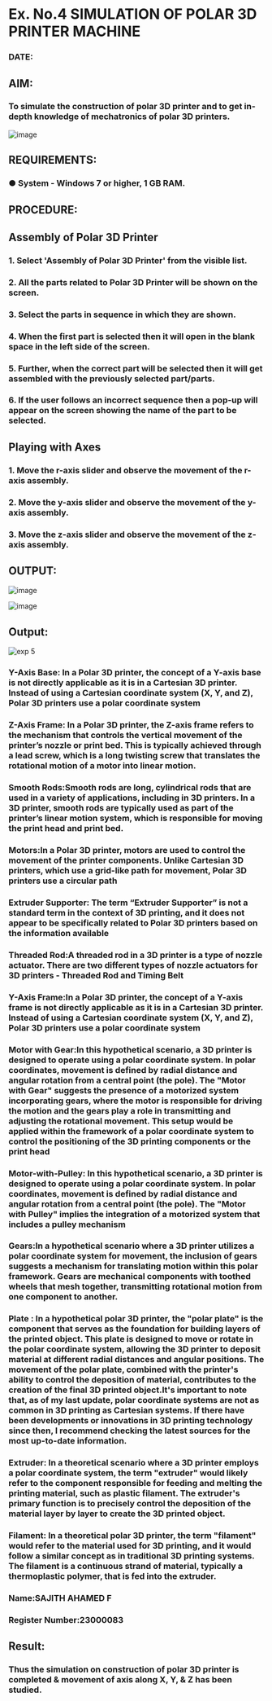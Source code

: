 # Ex. No.4 SIMULATION OF POLAR 3D PRINTER MACHINE

### DATE: 

## AIM:
### To simulate the construction of polar 3D printer and to get in-depth knowledge of mechatronics of polar 3D printers.

![image](https://github.com/Sellakumar1987/Ex.-No.-4---SIMULATION-OF-POLAR-3D-PRINTER-MACHINE/assets/113594316/b551f195-9877-49a2-99bb-a9efcfb3381a)

## REQUIREMENTS:
### ●	System - Windows 7 or higher, 1 GB RAM.

## PROCEDURE:

## Assembly of Polar 3D Printer
### 1.	Select 'Assembly of Polar 3D Printer' from the visible list.
### 2.	All the parts related to Polar 3D Printer will be shown on the screen.
### 3.	Select the parts in sequence in which they are shown.
### 4.	When the first part is selected then it will open in the blank space in the left side of the screen.
### 5.	Further, when the correct part will be selected then it will get assembled with the previously selected part/parts.
### 6.	If the user follows an incorrect sequence then a pop-up will appear on the screen showing the name of the part to be selected.

## Playing with Axes
### 1.	Move the r-axis slider and observe the movement of the r-axis assembly.
### 2.	Move the y-axis slider and observe the movement of the y-axis assembly.
### 3.	Move the z-axis slider and observe the movement of the z-axis assembly.

## OUTPUT:

![image](https://github.com/Sellakumar1987/Ex.-No.-4---SIMULATION-OF-POLAR-3D-PRINTER-MACHINE/assets/113594316/9e41de91-6dcc-4352-ab44-443028d3ac1a)

![image](https://github.com/Sellakumar1987/Ex.-No.-4---SIMULATION-OF-POLAR-3D-PRINTER-MACHINE/assets/113594316/88273b69-4e7d-4f42-9115-fb07ac22e4ec)

## Output:
![exp 5](https://github.com/Sajith-28/Ex.-No.-4---SIMULATION-OF-POLAR-3D-PRINTER-MACHINE/assets/149937471/08318288-af1d-460c-a7ed-adfee3233ca6)



### Y-Axis Base: In a Polar 3D printer, the concept of a Y-axis base is not directly applicable as it is in a Cartesian 3D printer. Instead of using a Cartesian coordinate system (X, Y, and Z), Polar 3D printers use a polar coordinate system

### Z-Axis Frame: In a Polar 3D printer, the Z-axis frame refers to the mechanism that controls the vertical movement of the printer’s nozzle or print bed. This is typically achieved through a lead screw, which is a long twisting screw that translates the rotational motion of a motor into linear motion.

### Smooth Rods:Smooth rods are long, cylindrical rods that are used in a variety of applications, including in 3D printers. In a 3D printer, smooth rods are typically used as part of the printer’s linear motion system, which is responsible for moving the print head and print bed.

### Motors:In a Polar 3D printer, motors are used to control the movement of the printer components. Unlike Cartesian 3D printers, which use a grid-like path for movement, Polar 3D printers use a circular path

### Extruder Supporter: The term “Extruder Supporter” is not a standard term in the context of 3D printing, and it does not appear to be specifically related to Polar 3D printers based on the information available

### Threaded Rod:A threaded rod in a 3D printer is a type of nozzle actuator. There are two different types of nozzle actuators for 3D printers - Threaded Rod and Timing Belt

### Y-Axis Frame:In a Polar 3D printer, the concept of a Y-axis frame is not directly applicable as it is in a Cartesian 3D printer. Instead of using a Cartesian coordinate system (X, Y, and Z), Polar 3D printers use a polar coordinate system

### Motor with Gear:In this hypothetical scenario, a 3D printer is designed to operate using a polar coordinate system. In polar coordinates, movement is defined by radial distance and angular rotation from a central point (the pole). The "Motor with Gear" suggests the presence of a motorized system incorporating gears, where the motor is responsible for driving the motion and the gears play a role in transmitting and adjusting the rotational movement. This setup would be applied within the framework of a polar coordinate system to control the positioning of the 3D printing components or the print head

### Motor-with-Pulley: In this hypothetical scenario, a 3D printer is designed to operate using a polar coordinate system. In polar coordinates, movement is defined by radial distance and angular rotation from a central point (the pole). The "Motor with Pulley" implies the integration of a motorized system that includes a pulley mechanism

### Gears:In a hypothetical scenario where a 3D printer utilizes a polar coordinate system for movement, the inclusion of gears suggests a mechanism for translating motion within this polar framework. Gears are mechanical components with toothed wheels that mesh together, transmitting rotational motion from one component to another.

### Plate : In a hypothetical polar 3D printer, the "polar plate" is the component that serves as the foundation for building layers of the printed object. This plate is designed to move or rotate in the polar coordinate system, allowing the 3D printer to deposit material at different radial distances and angular positions. The movement of the polar plate, combined with the printer's ability to control the deposition of material, contributes to the creation of the final 3D printed object.It's important to note that, as of my last update, polar coordinate systems are not as common in 3D printing as Cartesian systems. If there have been developments or innovations in 3D printing technology since then, I recommend checking the latest sources for the most up-to-date information.

### Extruder: In a theoretical scenario where a 3D printer employs a polar coordinate system, the term "extruder" would likely refer to the component responsible for feeding and melting the printing material, such as plastic filament. The extruder's primary function is to precisely control the deposition of the material layer by layer to create the 3D printed object.

### Filament: In a theoretical polar 3D printer, the term "filament" would refer to the material used for 3D printing, and it would follow a similar concept as in traditional 3D printing systems. The filament is a continuous strand of material, typically a thermoplastic polymer, that is fed into the extruder.

### Name:SAJITH AHAMED F

### Register Number:23000083

## Result: 
### Thus the simulation on construction of polar 3D printer is completed & movement of axis along X, Y, & Z has been studied.
